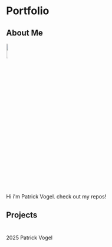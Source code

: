 # Portfolio

## About Me 

<img src ="https://avatars.githubusercontent.com/u/200386158?s=400&v=4" style="width: 10%; height: auto;">

Hi i'm Patrick Vogel. check out my repos! 

## Projects 

#  
2025 Patrick Vogel 